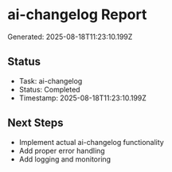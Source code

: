# ai-changelog Report

Generated: 2025-08-18T11:23:10.199Z

## Status
- Task: ai-changelog
- Status: Completed
- Timestamp: 2025-08-18T11:23:10.199Z

## Next Steps
- Implement actual ai-changelog functionality
- Add proper error handling
- Add logging and monitoring
